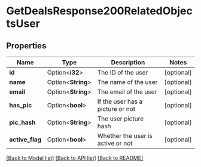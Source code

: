 # GetDealsResponse200RelatedObjectsUser

## Properties

Name | Type | Description | Notes
------------ | ------------- | ------------- | -------------
**id** | Option<**i32**> | The ID of the user | [optional]
**name** | Option<**String**> | The name of the user | [optional]
**email** | Option<**String**> | The email of the user | [optional]
**has_pic** | Option<**bool**> | If the user has a picture or not | [optional]
**pic_hash** | Option<**String**> | The user picture hash | [optional]
**active_flag** | Option<**bool**> | Whether the user is active or not | [optional]

[[Back to Model list]](../README.md#documentation-for-models) [[Back to API list]](../README.md#documentation-for-api-endpoints) [[Back to README]](../README.md)



